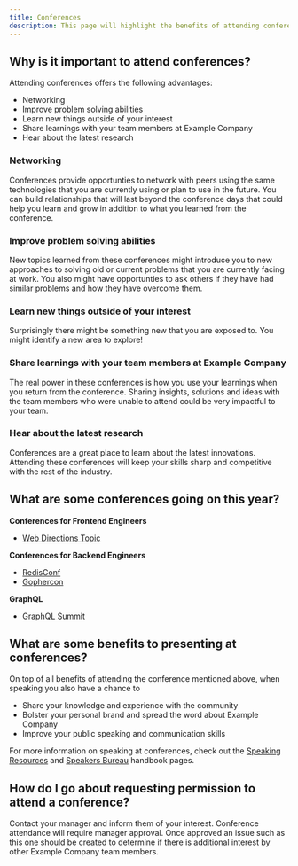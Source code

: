 ```yaml
---
title: Conferences
description: This page will highlight the benefits of attending conferences
---
```


## Why is it important to attend conferences?

Attending conferences offers the following advantages:

* Networking
* Improve problem solving abilities
* Learn new things outside of your interest
* Share learnings with your team members at Example Company
* Hear about the latest research

### Networking

Conferences provide opportunties to network with peers using the same technologies that you are currently using or plan to use in the future.  You can build relationships that will last beyond the conference days that could help you learn and grow in addition to what you learned from the conference.

### Improve problem solving abilities

New topics learned from these conferences might introduce you to new approaches to solving old or current problems that you are currently facing at work.  You also might have opportunties to ask others if they have had similar problems and how they have overcome them.

### Learn new things outside of your interest

Surprisingly there might be something new that you are exposed to.  You might identify a new area to explore!

### Share learnings with your team members at Example Company

The real power in these conferences is how you use your learnings when you return from the conference.  Sharing insights, solutions and ideas with the team members who were unable to attend could be very impactful to your team.

### Hear about the latest research

Conferences are a great place to learn about the latest innovations. Attending these conferences will keep your skills sharp and competitive with the rest of the industry.

## What are some conferences going on this year?

**Conferences for Frontend Engineers**

* [Web Directions Topic](https://www.webdirections.org/)

**Conferences for Backend Engineers**

* [RedisConf](https://redislabs.com/redisconf/)
* [Gophercon](https://gophercon.eu)

**GraphQL**

* [GraphQL Summit](https://summit.graphql.com/)

## What are some benefits to presenting at conferences?

On top of all benefits of attending the conference mentioned above, when speaking you also have a chance to

* Share your knowledge and experience with the community
* Bolster your personal brand and spread the word about Example Company
* Improve your public speaking and communication skills

For more information on speaking at conferences, check out the [Speaking Resources](/handbook/marketing/corporate-communications/speaking-resources/) and [Speakers Bureau](/handbook/marketing/developer-relations/developer-advocacy/speakers-bureau/) handbook pages.

## How do I go about requesting permission to attend a conference?

Contact your manager and inform them of your interest.  Conference attendance will require manager approval. Once approved an issue such as this [one](https://example_company.com/example_company-org/frontend/general/-/issues/44) should be created to determine if there is additional interest by other Example Company team members.
